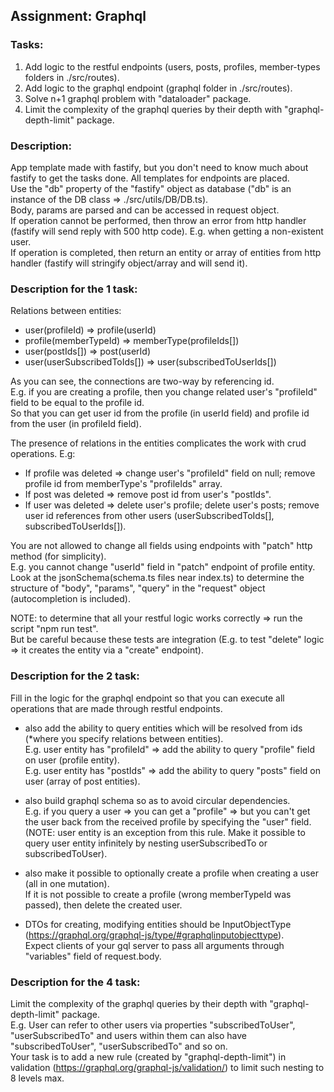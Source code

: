 ## Assignment: Graphql

### Tasks:
1. Add logic to the restful endpoints (users, posts, profiles, member-types folders in ./src/routes).
2. Add logic to the graphql endpoint (graphql folder in ./src/routes).
3. Solve n+1 graphql problem with "dataloader" package.
4. Limit the complexity of the graphql queries by their depth with "graphql-depth-limit" package.  

### Description:  
App template made with fastify, but you don't need to know much about fastify to get the tasks done. All templates for endpoints are placed.  
Use the "db" property of the "fastify" object as database ("db" is an instance of the DB class => ./src/utils/DB/DB.ts).  
Body, params are parsed and can be accessed in request object.  
If operation cannot be performed, then throw an error from http handler (fastify will send reply with 500 http code). E.g. when getting a non-existent user.  
If operation is completed, then return an entity or array of entities from http handler (fastify will stringify object/array and will send it).  

### Description for the 1 task:
Relations between entities:
* user(profileId) => profile(userId)
* profile(memberTypeId) => memberType(profileIds[])
* user(postIds[]) => post(userId)
* user(userSubscribedToIds[]) => user(subscribedToUserIds[])

As you can see, the connections are two-way by referencing id.  
E.g. if you are creating a profile, then you change related user's "profileId" field to be equal to the profile id.  
So that you can get user id from the profile (in userId field) and profile id from the user (in profileId field).

The presence of relations in the entities complicates the work with crud operations. E.g:
* If profile was deleted => change user's "profileId" field on null; remove profile id from memberType's "profileIds" array.
* If post was deleted => remove post id from user's "postIds".
* If user was deleted => delete user's profile; delete user's posts; remove user id references from other users (userSubscribedToIds[], subscribedToUserIds[]).

You are not allowed to change all fields using endpoints with "patch" http method (for simplicity).  
E.g. you cannot change "userId" field in "patch" endpoint of profile entity.  
Look at the jsonSchema(schema.ts files near index.ts) to determine the structure of "body", "params", "query" in the "request" object (autocompletion is included).

NOTE: to determine that all your restful logic works correctly => run the script "npm run test".  
But be careful because these tests are integration (E.g. to test "delete" logic => it creates the entity via a "create" endpoint).  

### Description for the 2 task:  
Fill in the logic for the graphql endpoint so that you can execute all operations that are made through restful endpoints.  

* also add the ability to query entities which will be resolved from ids (*where you specify relations between entities).  
E.g. user entity has "profileId" => add the ability to query "profile" field on user (profile entity).  
E.g. user entity has "postIds" => add the ability to query "posts" field on user (array of post entities).  

* also build graphql schema so as to avoid circular dependencies.  
E.g. if you query a user => you can get a "profile" => but you can't get the user back from the received profile by specifying the "user" field.  
(NOTE: user entity is an exception from this rule. Make it possible to query user entity infinitely by nesting userSubscribedTo or subscribedToUser).  

* also make it possible to optionally create a profile when creating a user (all in one mutation).  
If it is not possible to create a profile (wrong memberTypeId was passed), then delete the created user.

* DTOs for creating, modifying entities should be InputObjectType (https://graphql.org/graphql-js/type/#graphqlinputobjecttype).  
Expect clients of your gql server to pass all arguments through "variables" field of request.body.

### Description for the 4 task:  
Limit the complexity of the graphql queries by their depth with "graphql-depth-limit" package.  
E.g. User can refer to other users via properties "subscribedToUser", "userSubscribedTo" and users within them can also have "subscribedToUser", "userSubscribedTo" and so on.  
Your task is to add a new rule (created by "graphql-depth-limit") in validation (https://graphql.org/graphql-js/validation/) to limit such nesting to 8 levels max.
